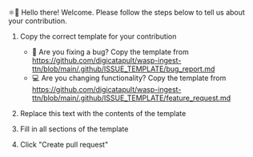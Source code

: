 ⚛👋 Hello there! Welcome. Please follow the steps below to tell us about your contribution.

1. Copy the correct template for your contribution

   - 🐛 Are you fixing a bug? Copy the template from <https://github.com/digicatapult/wasp-ingest-ttn/blob/main/.github/ISSUE_TEMPLATE/bug_report.md>
   - 💻 Are you changing functionality? Copy the template from <https://github.com/digicatapult/wasp-ingest-ttn/blob/main/.github/ISSUE_TEMPLATE/feature_request.md>

2. Replace this text with the contents of the template
3. Fill in all sections of the template
4. Click "Create pull request"
